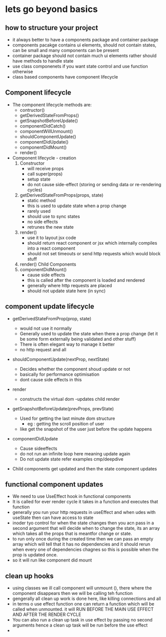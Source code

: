 # lets go beyond basics

## how to structure your project 
- it always better to have a components package and container package 
- components pacakge contains ui elements, should not contain states, can be small and many components can be present
- container package should not contain much ui elements rather should have methods to handle state
- use class componenets if you want state control and use function otherwise
- class based components have component lifecycle 

## Component lifecycle
- The component lifecycle methods are: 
	- contructor() 
	- getDerivedStateFromProps() 
	- getSnapshotBeforeUpdate() 
	- componentDidCatch() 
	- componentWillUnmount() 
	- shouldComponentUpdate()
	- componentDidUpdate() 
	- componentDidMount() 
	- render()
- Component lifecycle - creation
	1. Constructor 
	 	- will receive props 
		- call super(props)
		- setup state
		- do not cause side-effect (storing or sending data or re-rendering cycles)
	2. getDerivedStateFromProps(props, state)
		- static method
		- this is used to update state when a prop change
		- rarely used 
		- should use to sync states
		- no side effects 
		- retrunes the new state
	3. render()
		- use it to layout jsx code 
		- should return react component or jsx which internally compiles into a react component
		- should not set timeouts or send http requests which would block stuff
	3. render() Child Components
	4. componentDidMount() 
		- cause side effects
		- this is called after the component is loaded and rendered
		- generally where http requests are placed
		- should not update state here (in sync)
		

## component update lifecycle 
- getDerivedStateFromProp(prop, state)
	- would not use it normally 
	- Generally used to update the state when there a prop change (let it be some form externally being validated and other stuff)
	- There is often elegant way to manage it better 
	- no http request and all 

- shouldComponentUpdate(nextProp, nextState)
	- Decides whether the component shoud update or not
	- basically for performance optimisation
	- dont cause side effects in this 
- render 
	- constructs the virtual dom 
	-updates child render
- getSnapshotBeforeUpdate(prevProps, prevState)
	- Used for getting the last minute dom structure
		- eg : getting the scroll position of user
	- like get the snapshot of the user just before the update happens
- componentDidUpdate
	- Cause sideeffects
	- do not run an infinite loop here meaning update again
	- Do not update state
refer examples cmp/deepdive


- Child components get updated and then the state component updates

## functional component updates 
- We need to use UseEffect hook in functional components 
- It is called for ever render cycle it takes in a function and executes that function 
- generally you run your http requests in useEffect and when udes with useState then can have access to state
- inoder tyo control for when the state changes then you acn pass in a second argument that will decide when to change the state, its an array which takes all the props that is meantfor change or state.
- to run only once during the created time then we can pass an empty array which will tell that it has no dependencies and it should rerun when every one of dependencies chagnes so this is possible when the prop is updated once. 
- so it will run like component did mount 

## clean up hooks 
- using classes we ill call component will unmount (), there where the component disappears then we will be calling teh function 
- gengerally all clean up work is done here, like killing connections and all 
- in terms o use effect function one can return a function which will be called when unmounted. it will RUN BEFORE THE MAIN USE EFFECT AND AFTER THE RENDER CYCLE
- You can also run a clean up task in use effect by passing no second arguments hence a clean up task will be run before the use effect 
- 
